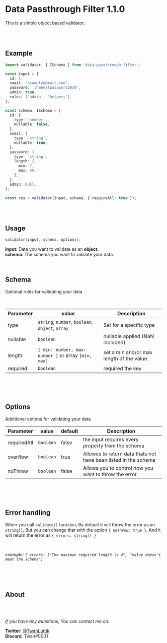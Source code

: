 # Data Passthrough Filter 1.1.0

This is a simple object based validator;

<br>
<br>

## Example

```typescript
import validator, { ISchema } from 'data-passthrough-filter';

const input = {
  id: 1,
  email: 'example@email.com',
  password: 'thebestpassword2019',
  admin: true,
  roles: ['admin', 'helpers'],
};

const schema: ISchema = {
  id: {
    type: 'number',
    nullable: false,
  },
  email: {
    type: 'string',
    nullable: true,
  },
  password: {
    type: 'string',
    length: {
      min: 7,
      max: 80,
    },
  },
  admin: null,
};

const res = validator(input, schema, { requireAll: true });
```

<br>
<br>

## Usage

```typescript
validator(input, schema, options);
```

**input**: Data you want to validate as an **object**. \
**schema**: The schema you want to validate your data.

<!-- **options**: coming -->

<br>

## Schema

Optional rules for validating your data

<br>

| Parameter | value                                                | Description                              |
| --------- | ---------------------------------------------------- | ---------------------------------------- |
| type      | `string`, `number`, `boolean`, `object`, `array`     | Set for a specific type                  |
| nullable  | `boolean`                                            | nullable applied (NaN included)          |
| length    | `{ min: number, max: number }` or array `[min, max]` | set a min and/or max length of the value |
| required  | `boolean`                                            | required the key                         |

<br>
<br>
<br>

## Options

Additional options for validating your data

| Parameter   | value     | default | Description                                                     |
| ----------- | --------- | ------- | --------------------------------------------------------------- |
| requiredAll | `boolean` | false   | the input requires every property from the schema               |
| overflow    | `boolean` | true    | Allowes to return data thats not have been listed in the schema |
| noThrow     | `boolean` | false    | Allows you to control how you want to throw the error           |

<br>
<br>
<br>

## Error handling

When you call `validate()` function, By default it will throw the error as an `string[]`, But you can change that with the option `{ noThrow: true }`, And it will return the error as `{ errors: string[] }`


<br>

*example: `{ errors: ["The maximun required length is 4", "value doesn't meet the schema"]`*

<br>
<br>
<br>

## About

<br>
<br>

_If you have any questions, You can contact me on:_
<br>

**Twitter**: [@TwanLuttik](https://twitter.com/TwanLuttik) \
**Discord**: Twan#0001
